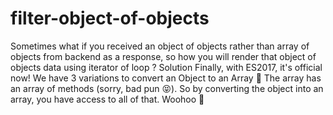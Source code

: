 # filter-object-of-objects
Sometimes what if you received an object of objects rather than array of objects from backend as a response, so how you will render that object of objects data using iterator of loop ?  Solution Finally, with ES2017, it's official now! We have 3 variations to convert an Object to an Array 🎊  The array has an array of methods (sorry, bad pun 😝). So by converting the object into an array, you have access to all of that. Woohoo 🥳
